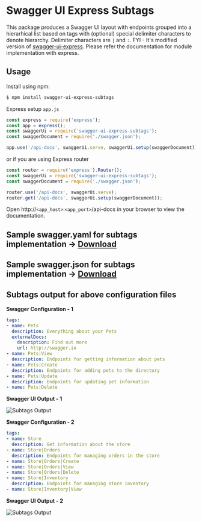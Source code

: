 # Swagger UI Express Subtags

This package produces a Swagger UI layout with endpoints grouped into a hierarhical list based on tags with
(optional) special delimiter characters to denote hierarchy. Delimiter characters are `|` and `:`. FYI - It's modified version of [swagger-ui-express](https://www.npmjs.com/package/swagger-ui-express). Please refer the documentation for module implementation with express.


## Usage

Install using npm:

```bash
$ npm install swagger-ui-express-subtags
```

Express setup `app.js`
```javascript
const express = require('express');
const app = express();
const swaggerUi = require('swagger-ui-express-subtags');
const swaggerDocument = require('./swagger.json');

app.use('/api-docs', swaggerUi.serve, swaggerUi.setup(swaggerDocument));
```

or if you are using Express router

```javascript
const router = require('express').Router();
const swaggerUi = require('swagger-ui-express-subtags');
const swaggerDocument = require('./swagger.json');

router.use('/api-docs', swaggerUi.serve);
router.get('/api-docs', swaggerUi.setup(swaggerDocument));
```

Open http://`<app_host>`:`<app_port>`/api-docs in your browser to view the documentation.

## Sample swagger.yaml for subtags implementation -> [Download](https://github.com/prabha-coder/swagger-ui-express-subtags/blob/main/swagger.yaml)

## Sample swagger.json for subtags implementation -> [Download](https://github.com/prabha-coder/swagger-ui-express-subtags/blob/main/swagger.json)

## Subtags output for above configuration files

<b> Swagger Configuration - 1 </b>

```yaml
tags:
- name: Pets
  description: Everything about your Pets
  externalDocs:
    description: Find out more
    url: http://swagger.io
- name: Pets|View
  description: Endpoints for getting information about pets
- name: Pets|Create
  description: Endpoints for adding pets to the directory
- name: Pets|Update
  description: Endpoints for updating pet information
- name: Pets|Delete

```

<b> Swagger UI Output - 1 </b>

![Subtags Output](https://github.com/prabha-coder/swagger-ui-express-subtags/blob/main/assets/Pet_tags_and_subtags_output.png?raw=true)

<b> Swagger Configuration - 2 </b>

```yaml
tags:
- name: Store
  description: Get information about the store
- name: Store|Orders
  description: Endpoints for managing orders in the store
- name: Store|Orders|Create
- name: Store|Orders|View
- name: Store|Orders|Delete
- name: Store|Inventory
  description: Endpoints for managing store inventory
- name: Store|Inventory|View

```

<b> Swagger UI Output - 2 </b>

![Subtags Output](https://github.com/prabha-coder/swagger-ui-express-subtags/blob/main/assets/Store_three_tree_view.png?raw=true)